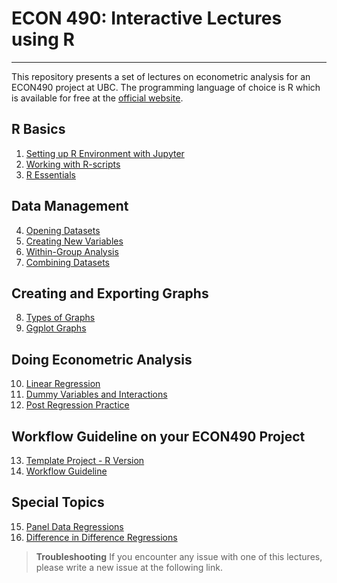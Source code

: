 # ECON 490: Interactive Lectures using R 

---

This repository presents a set of lectures on econometric analysis for an ECON490 project at UBC. The programming language of choice is R which is available for free at the [official website](https://cran.r-project.org/).

## R Basics

1. [Setting up R Environment with Jupyter](1_Setting_Up.ipynb)
2. [Working with R-scripts](2_Working_Dofiles.ipynb)
3. [R Essentials](3_Stata_Essentials.ipynb)

 ## Data Management

4. [Opening Datasets](4_Opening_Datasets.ipynb)
5. [Creating New Variables](5_Creating_Variables.ipynb)
6. [Within-Group Analysis](6_Within_Group.ipynb)
7. [Combining Datasets](7_Merge_Append.ipynb)

 ## Creating and Exporting Graphs

8. [Types of Graphs](8_Stata_Graphs.ipynb)
9. [Ggplot Graphs](9_Twoway_Graphs.ipynb)

 ## Doing Econometric Analysis

10. [Linear Regression](10_Linear_Reg.ipynb)
11. [Dummy Variables and Interactions](11_Dummy.ipynb)
12. [Post Regression Practice](12_PostReg.ipynb)

## Workflow Guideline on your ECON490 Project

13. [Template Project - R Version](13_Wf_Guide.ipynb)
14. [Workflow Guideline](14_Wf_Guide.ipynb)

## Special Topics
15. [Panel Data Regressions](15_Panel_Data.ipynb)
16. [Difference in Difference Regressions](16_Diff_in_Diff.ipynb)


> **Troubleshooting**
> If you encounter any issue with one of this lectures, please write a new issue at the following link.
